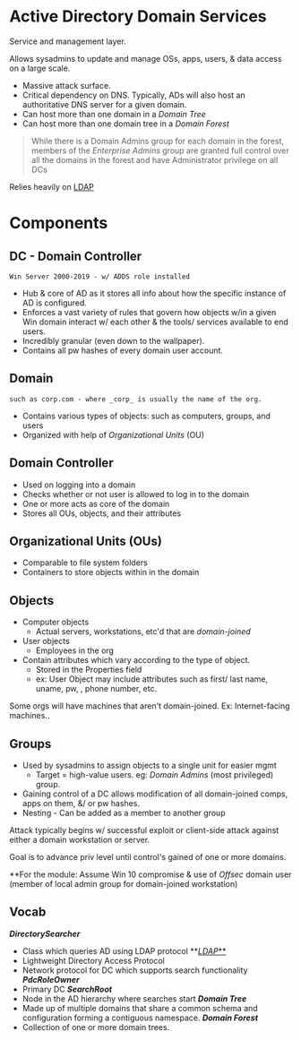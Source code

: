 
# Active Directory Domain Services  
  
Service and management layer.

Allows sysadmins to update and manage OSs, apps, users, & data access on a large scale.
- Massive attack surface.
- Critical dependency on DNS. Typically, ADs will also host an authoritative DNS server for a given domain.
- Can host more than one domain in a *Domain Tree*
- Can host more than one domain tree in a *Domain Forest*
  
>While there is a Domain Admins group for each domain in the forest,
>members of the _Enterprise Admins_ group are granted full control over all the domains in the forest
>and have Administrator privilege on all DCs


Relies heavily on [LDAP](LDAP.md)

  
# Components
## DC - Domain Controller
	Win Server 2000-2019 - w/ ADDS role installed  
- Hub & core of AD as it stores all info about how the specific instance of AD is configured.  
- Enforces a vast variety of rules that govern how objects w/in a given Win domain interact w/ each other & the tools/ services available to end users.  
- Incredibly granular (even down to the wallpaper).
- Contains all pw hashes of every domain user account.
  
## Domain
	such as corp.com - where _corp_ is usually the name of the org.  
- Contains various types of objects:  such as computers, groups, and users  
- Organized with help of _Organizational Units_ (OU)

## Domain Controller
- Used on logging into a domain
- Checks whether or not user is allowed to log in to the domain
- One or more acts as core of the domain
- Stores all OUs, objects, and their attributes

## Organizational Units (OUs)
- Comparable to file system folders
- Containers to store objects within in the domain
  
## Objects
- Computer objects
	- Actual servers, workstations, etc'd that are _domain-joined_  
- User objects
	- Employees in the org
- Contain attributes which vary according to the type of object.
	- Stored in the Properties field
	- ex: User Object may include attributes such as first/ last name, uname, pw, , phone number, etc.
  
Some orgs will have machines that aren't domain-joined. Ex: Internet-facing machines..  

## Groups
- Used by sysadmins to assign objects to a single unit for easier mgmt
	- Target = high-value users. eg: _Domain Admins_ (most privileged) group. 
- Gaining control of a DC allows modification of all domain-joined comps, apps on them, &/ or pw hashes.
- Nesting - Can be added as a member to another group
  
  
Attack typically begins w/ successful exploit or client-side attack against either a domain workstation or server.

Goal is to advance priv level until control's gained of one or more domains.  
  
  
\*\*For the module: Assume Win 10 compromise & use of _Offsec_ domain user (member of local admin group for domain-joined workstation)


## Vocab

***DirectorySearcher***
- Class which queries AD using LDAP protocol
**[*LDAP***](ldap.md)
- Lightweight Directory Access Protocol
- Network protocol for DC which supports search functionality
***PdcRoleOwner***
- Primary DC
***SearchRoot***
- Node in the AD hierarchy where searches start
***Domain Tree***
- Made up of multiple domains that share a common schema and configuration forming a contiguous namespace.
***Domain Forest***
- Collection of one or more domain trees.